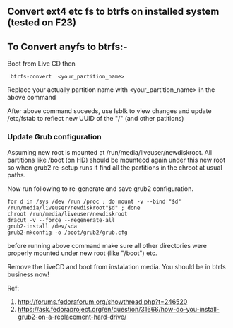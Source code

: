 ## Convert ext4 etc fs to btrfs on installed system (tested on F23)


To Convert anyfs to btrfs:-
-----------------------------
Boot from Live CD then
```
 btrfs-convert  <your_partition_name>
```
Replace your actually partition name with <your_partition_name> in the above command

After above command suceeds, use lsblk to view changes and update /etc/fstab to reflect new UUID of the "/" (and other patitions)

### Update Grub configuration
Assuming new root is mounted at /run/media/liveuser/newdiskroot. All partitions like /boot (on HD) should be mountecd again under this new root so when grub2 re-setup runs it find all the partitions in the chroot at usual paths.

Now run following to re-generate and save grub2 configuration.

```
for d in /sys /dev /run /proc ; do mount -v --bind "$d" /run/media/liveuser/newdiskroot"$d" ; done
chroot /run/media/liveuser/newdiskroot
dracut -v --force --regenerate-all
grub2-install /dev/sda
grub2-mkconfig -o /boot/grub2/grub.cfg
```
before running above command make sure all other directories were properly mounted under new root (like "/boot") etc.

Remove the LiveCD and boot from instalation media. You should be in btrfs business now!


Ref:
1. http://forums.fedoraforum.org/showthread.php?t=246520
2. https://ask.fedoraproject.org/en/question/31666/how-do-you-install-grub2-on-a-replacement-hard-drive/
